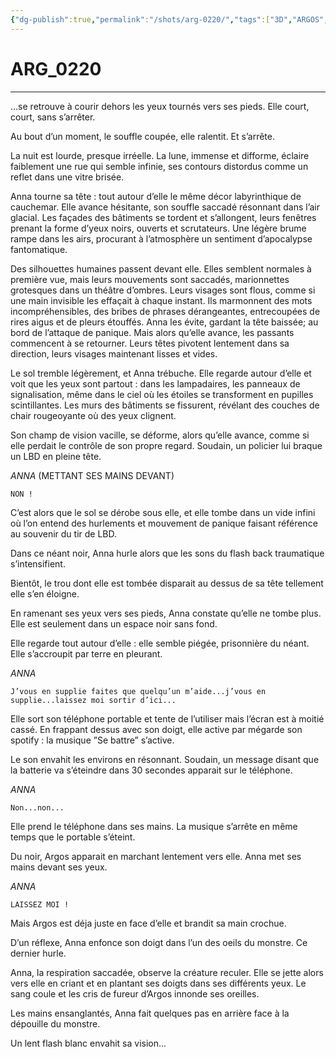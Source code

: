 ```yaml
---
{"dg-publish":true,"permalink":"/shots/arg-0220/","tags":["3D","ARGOS","Shots"],"created":"2024-12-19","updated":"2025-01-15"}
---
```



# ARG_0220
---
...se retrouve à courir dehors les yeux tournés vers ses pieds. Elle court, court, sans s’arrêter. 

Au bout d’un moment, le souffle coupée, elle ralentit. Et s’arrête. 

La nuit est lourde, presque irréelle. La lune, immense et difforme, éclaire faiblement une rue qui semble infinie, ses contours distordus comme un reflet dans une vitre brisée. 

Anna tourne sa tête : tout autour d’elle le même décor labyrinthique de cauchemar. Elle avance hésitante, son souffle saccadé résonnant dans l’air glacial. Les façades des bâtiments se tordent et s’allongent, leurs fenêtres prenant la forme d’yeux noirs, ouverts et scrutateurs. Une légère brume rampe dans les airs, procurant à l’atmosphère un sentiment d’apocalypse fantomatique. 

Des silhouettes humaines passent devant elle. Elles semblent normales à première vue, mais leurs mouvements sont saccadés, marionnettes grotesques dans un théâtre d’ombres. Leurs visages sont flous, comme si une main invisible les effaçait à chaque instant. Ils marmonnent des mots incompréhensibles, des bribes de phrases dérangeantes, entrecoupées de rires aigus et de pleurs étouffés. Anna les évite, gardant la tête baissée; au bord de l’attaque de panique. Mais alors qu’elle avance, les passants commencent à se retourner. Leurs têtes pivotent lentement dans sa direction, leurs visages maintenant lisses et vides. 

Le sol tremble légèrement, et Anna trébuche. Elle regarde autour d’elle et voit que les yeux sont partout : dans les lampadaires, les panneaux de signalisation, même dans le ciel où les étoiles se transforment en pupilles scintillantes. Les murs des bâtiments se fissurent, révélant des couches de chair rougeoyante où des yeux clignent. 

Son champ de vision vacille, se déforme, alors qu’elle avance, comme si elle perdait le contrôle de son propre regard. Soudain, un policier lui braque un LBD en pleine tête. 

*ANNA* (METTANT SES MAINS DEVANT) 
```
NON ! 
```
C’est alors que le sol se dérobe sous elle, et elle tombe dans un vide infini où l’on entend des hurlements et mouvement de panique faisant référence au souvenir du tir de LBD. 

Dans ce néant noir, Anna hurle alors que les sons du flash back traumatique s’intensifient. 

Bientôt, le trou dont elle est tombée disparait au dessus de sa tête tellement elle s’en éloigne. 

En ramenant ses yeux vers ses pieds, Anna constate qu’elle ne tombe plus. Elle est seulement dans un espace noir sans fond. 

Elle regarde tout autour d’elle : elle semble piégée, prisonnière du néant. Elle s’accroupit par terre en pleurant. 

*ANNA* 
```
J’vous en supplie faites que quelqu’un m’aide...j’vous en supplie...laissez moi sortir d’ici... 
```
Elle sort son téléphone portable et tente de l’utiliser mais l’écran est à moitié cassé. En frappant dessus avec son doigt, elle active par mégarde son spotify : la musique ”Se battre” s’active. 

Le son envahit les environs en résonnant. Soudain, un message disant que la batterie va s’éteindre dans 30 secondes apparait sur le téléphone. 

*ANNA* 
```
Non...non... 
```
Elle prend le téléphone dans ses mains. La musique s’arrête en même temps que le portable s’éteint. 

Du noir, Argos apparait en marchant lentement vers elle. Anna met ses mains devant ses yeux. 

*ANNA* 
```
LAISSEZ MOI ! 
```
Mais Argos est déja juste en face d’elle et brandit sa main crochue.

D’un réflexe, Anna enfonce son doigt dans l’un des oeils du monstre. Ce dernier hurle.

Anna, la respiration saccadée, observe la créature reculer. Elle se jette alors vers elle en criant et en plantant ses doigts dans ses différents yeux. Le sang coule et les cris de fureur d’Argos innonde ses oreilles. 

Les mains ensanglantés, Anna fait quelques pas en arrière face à la dépouille du monstre. 

Un lent flash blanc envahit sa vision...

